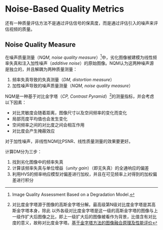 # Noise-Based Quality Metrics
还有一种质量评估方法不是通过评估信号的保真度，而是通过评估引入的噪声来评估视频的质量。

## Noise Quality Measure
在噪声质量测量（*NQM, noise quality measure*）[^38]中，劣化图像被建模为线性频率失真和注入加性噪声（*additive noise*）的原始图像。NQM认为这两种噪声源是独立的，并且解耦为两种质量测量：

1. 频率失真导致的失真测量（*DM, distortion measure*）
2. 加性噪声导致的噪声质量测量（*NQM, noise quality measure*）

NQM是一种基于对比金字塔（*CP, Contrast Pyramid*）[^39]的测量指标，并会考虑以下因素：

* 对比灵敏度会随着距离，图像尺寸以及空间频率的变化而变化
* 局部亮度平均值也会发生变化
* 空间频率之间的对比度之间会相互作用
* 对比度会产生掩蔽效应

对于加性噪声，非线性NQM比PSNR、线性质量测量的效果要更好。

计算DM分为三步：

1. 找到劣化图像中的频率失真
2. 计算该频率失真与单位增益（*unity gain*）（即无失真）的全通响应的偏差
3. 利用HVS的频率响应模型对偏差进行加权，并且在可见频率上对得到的加权偏差进行积分




[^38]: Image Quality Assessment Based on a Degradation Model. 

[^39]: 对比度金字塔源于图像的高斯金字塔分解。最高级第N级对比度金字塔是其高斯金字塔本身，除此 以外各级对比度金字塔是这一级的高斯金字塔的图像与上一级作扩大后图像之比，即上一级扩大后的图像被看作为背景，比值含有对比度的意义，故称对比度金字塔。[基于金字塔方法的图像融合原理及性能评价](http://www.cnki.com.cn/Article/CJFDTOTAL-JSYJ200410046.htm)
